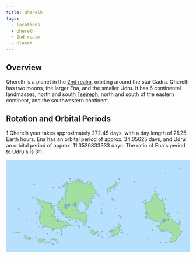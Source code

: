 ```yaml
---
title: Qherelh
tags:
  - locations
  - qherelh
  - 2nd-realm
  - planet
---
```

## Overview
Qherelh is a planet in the [2nd realm](locations/2nd-realm*.md), orbiting around the star Cadra. Qherelh has two moons, the larger Ena, and the smaller Udru. It has 5 continental landmasses, north and south [Tseireph](locations/tseireph*.md), north and south of the eastern continent, and the southwestern continent.
## Rotation and Orbital Periods
1 Qherelh year takes approximately 272.45 days, with a day length of 21.25 Earth hours. Ena has an orbital period of approx. 34.05625 days, and Udru an orbital period of approx. 11.3520833333 days. The ratio of Ena's period to Udru's is 3:1.

![](images/qherelh-world-map.png)